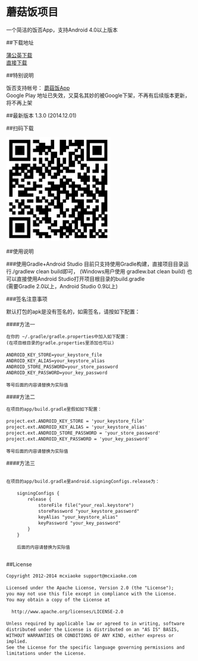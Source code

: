 蘑菇饭项目
===========================
一个简洁的饭否App，支持Android 4.0以上版本

##下载地址

[蒲公英下载](http://www.pgyer.com/minicat)  
[直接下载](release/minicat-1.3.0.apk?raw=true)

##特别说明

饭否支持帐号： [蘑菇饭App](http://fanfou.com/androidsupport)  
Google Play 地址已失效，又莫名其妙的被Google下架，不再有后续版本更新，将不再上架

##最新版本
    1.3.0 (2014.12.01)
    
##扫码下载

![qrcode](qrcode.png)

##使用说明
    
###使用Gradle+Android Studio
    目前只支持使用Gradle构建，直接项目目录运行./gradlew clean build即可，
    (Windows用户使用 gradlew.bat clean build)
    也可以直接使用Android Studio打开项目根目录的build.gradle  
    (需要Gradle 2.0以上，Android Studio 0.9以上)

###签名注意事项

默认打包的apk是没有签名的，如需签名，请按如下配置：

####方法一
```
在你的 ~/.gradle/gradle.properties中加入如下配置：  
(在项目根目录的gradle.properties里添加也可以)

ANDROID_KEY_STORE=your_keystore_file
ANDROID_KEY_ALIAS=your_keystore_alias
ANDROID_STORE_PASSWORD=your_store_password
ANDROID_KEY_PASSWORD=your_key_password

等号后面的内容请替换为实际值

```

####方法二 
```
在项目的app/build.gradle里假如如下配置：

project.ext.ANDROID_KEY_STORE = 'your_keystore_file'
project.ext.ANDROID_KEY_ALIAS = 'your_keystore_alias'
project.ext.ANDROID_STORE_PASSWORD = 'your_store_password'
project.ext.ANDROID_KEY_PASSWORD = 'your_key_password'

等号后面的内容请替换为实际值

```   
    
####方法三
```

在项目的app/build.gradle里android.signingConfigs.release为：

    signingConfigs {
        release {
            storeFile file("your_real.keystore")
            storePassword "your_keystore_password"
            keyAlias "your_keystore_alias"
            keyPassword "your_key_password"
        }
    }
    
    后面的内容请替换为实际值
    
```
   

##License

```
Copyright 2012-2014 mcxiaoke support@mcxiaoke.com

Licensed under the Apache License, Version 2.0 (the "License");
you may not use this file except in compliance with the License.
You may obtain a copy of the License at

  http://www.apache.org/licenses/LICENSE-2.0

Unless required by applicable law or agreed to in writing, software
distributed under the License is distributed on an "AS IS" BASIS,
WITHOUT WARRANTIES OR CONDITIONS OF ANY KIND, either express or implied.
See the License for the specific language governing permissions and
limitations under the License.
```
